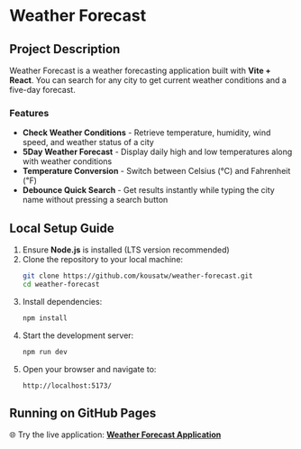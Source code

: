 # Weather Forecast

## Project Description
Weather Forecast is a weather forecasting application built with **Vite + React**. You can search for any city to get current weather conditions and a five-day forecast.

### Features
- **Check Weather Conditions** - Retrieve temperature, humidity, wind speed, and weather status of a city
- **5Day Weather Forecast** - Display daily high and low temperatures along with weather conditions
- **Temperature Conversion** - Switch between Celsius (℃) and Fahrenheit (℉)
- **Debounce Quick Search** - Get results instantly while typing the city name without pressing a search button

## Local Setup Guide
1. Ensure **Node.js** is installed (LTS version recommended)
2. Clone the repository to your local machine:
   ```sh
   git clone https://github.com/kousatw/weather-forecast.git
   cd weather-forecast
   ```
3. Install dependencies:
   ```sh
   npm install
   ```
4. Start the development server:
   ```sh
   npm run dev
   ```
5. Open your browser and navigate to:
   ```
   http://localhost:5173/
   ```

## Running on GitHub Pages
🌐 Try the live application:
**[Weather Forecast Application](https://kousatw.github.io/weather-forecast/)**


